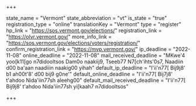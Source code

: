 +++

state_name = "Vermont"
state_abbreviation = "vt"
is_state = "true"
registration_type = "online"
translationKey = "Vermont"
type = "register"
hp_link = "https://sos.vermont.gov/elections/"
registration_link = "https://olvr.vermont.gov/"
more_info_link = "https://sos.vermont.gov/elections/voters/registration/"
confirm_registration_link = "https://mvp.vermont.gov/"
ip_deadline = "2022-11-08"
online_deadline = "2022-11-08"
mail_received_deadline = "MKwe'4 yoo[k11[go n7didooltsos Dam0o naakiij9, Tseeb77 N7[ch'ihts'0s7, Naadiin d00 ba'aan naadiiin naakig00 yihah"
default_ip_deadline = "I'ii'n77[ Bij9j8' b1 ah00t'8' d00 bij9 g0ne'"
default_online_deadline = "I'ii'n77[ Bij7j8' t'ahdoo Nida'iin77sh aleehg00"
default_mail_received_deadline = "I'ii'n77[ Bij9j8' t'ahdoo Nida'iin77sh yi[kaah7 n7didooltsos"

+++